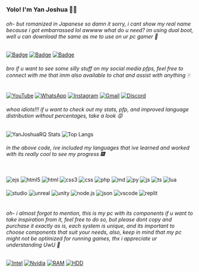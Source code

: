 ### Yolo! I'm Yan Joshua 🏯💕
###### oh- but romanized in Japanese so damn it sorry, i cant show my real name because i got embarrassed lol awwww what do u need? im using dual boot, well u can download the same as me to use on ur pc gamer 🗿

[![Badge](https://img.shields.io/badge/Windows-0078D6?style=for-the-badge&logo=windows&logoColor=white
)](https://www.microsoft.com/pt-br/software-download/windows10)
[![Badge](https://img.shields.io/badge/Linux_Mint-87CF3E?style=for-the-badge&logo=linux-mint&logoColor=white)](https://linuxmint.com/edition.php?id=281)
[![Badge](https://img.shields.io/badge/iOS-000000?style=for-the-badge&logo=ios&logoColor=white)](https://www.apple.com/br/shop/buy-iphone/iphone-se)

###### bro if u want to see some silly stuff on my social media pfps, feel free to connect with me that imm also available to chat and assist with anything 🀄

[![YouTube](https://img.shields.io/badge/YouTube-FF0000?style=for-the-badge&logo=youtube&logoColor=white)](https://www.youtube.com/channel/UC--sGmFLG3-UuTr6zaiv6iw)
[![WhatsApp](https://img.shields.io/badge/WhatsApp-25D366?style=for-the-badge&logo=whatsapp&logoColor=white)](https://www.google.com/search?q=no+u%2C+only+brazilian+whatsapp+lol&rlz=1C1RXQR_pt-PTBR1059BR1059&sxsrf=APwXEdcJ-nEOTki9cS5Tj41_BfEQBDhRxA%3A1686468208112&ei=cHaFZJ29BqWb1sQP-sqj2AI&ved=0ahUKEwidteDT17r_AhWljZUCHXrlCCsQ4dUDCA8&uact=5&oq=no+u%2C+only+brazilian+whatsapp+lol&gs_lcp=Cgxnd3Mtd2l6LXNlcnAQAzIHCCEQoAEQCjIHCCEQoAEQCkoECEEYAFAAWABgAGgAcAB4AIABogKIAaICkgEDMi0xmAEA&sclient=gws-wiz-serp)
[![Instagram](https://img.shields.io/badge/Instagram-E4405F?style=for-the-badge&logo=instagram&logoColor=white)](https://www.instagram.com/yanjoshuaff/)
[![Gmail](https://img.shields.io/badge/Gmail-D14836?style=for-the-badge&logo=gmail&logoColor=white)](https://www.google.com/search?q=yanjoshuarq%40gmail.com&sxsrf=APwXEddjTxi10RFT-hUW-83exI3GyS_4FQ%3A1686468479421&source=hp&ei=f3eFZIX6F-Go5OUPy72zyA8&iflsig=AOEireoAAAAAZIWFjzELMrCstDEUxlFz7Bow5gOs3g3X&ved=0ahUKEwjFtY7V2Lr_AhVhFLkGHcveDPkQ4dUDCAk&uact=5&oq=yanjoshuarq%40gmail.com&gs_lcp=Cgdnd3Mtd2l6EAM6BwgjEOoCECc6DQguEMcBENEDEOoCECc6BwgjEIoFECc6EQguEIAEELEDEIMBEMcBENEDOg4ILhCKBRCxAxCDARDUAjoNCAAQigUQsQMQgwEQQzoLCAAQgAQQsQMQgwE6BAgjECc6BwgAEIoFEEM6CAguEIAEELEDOgcILhCKBRBDOgsILhCABBCxAxCDAToLCC4QgwEQsQMQgAQ6CAgAEIAEELEDOgUILhCABDoFCAAQgAQ6CAguELEDEIAEOgoILhCKBRCxAxBDOgoIABCABBBGEP8BOggILhCABBDLAToICAAQgAQQywE6CgguEIAEEAoQywE6BwgAEA0QgAQ6BggAEB4QDToICAAQHhANEA86BQghEKABOgkIABANEBMQgAQ6CAgAEB4QDRATOgoIABAIEB4QDRATOgUIABCiBFDEB1i-TWD5X2gFcAB4AIABkwOIAbUskgEKMC4xOC43LjIuMZgBAKABAbABCg&sclient=gws-wiz)
[![Discord](https://img.shields.io/badge/Discord-7289DA?style=for-the-badge&logo=discord&logoColor=white)](https://discord.gg/hbK87Yzs4B)

###### whoa idiots!!! if u want to check out my stats, pfp, and improved language distribution without percentages, take a look 😡

![YanJoshuaRQ Stats](https://github-readme-stats.vercel.app/api?username=yanjoshuarq&show_icons=true&theme=dark)
![Top Langs](https://github-readme-stats.vercel.app/api/top-langs/?username=yanjoshuarq&layout=compact&hide_progress=false&theme=dark)

###### in the above code, ive included my languages that ive learned and worked with its really cool to see my progress 🎆

<div style="display: inline-block">
    <img align="center" alt="ejs" src="https://img.shields.io/badge/EJS-664625?style=for-the-badge&logo=html5&logoColor=white" />
    <img align="center" alt="html5" src="https://img.shields.io/badge/HTML5-E34F26?style=for-the-badge&logo=html5&logoColor=white" />   
    <img align="center" alt="html" src="https://img.shields.io/badge/HTML-239120?style=for-the-badge&logo=html5&logoColor=white" /> 
    <img align="center" alt="css3" src="https://img.shields.io/badge/CSS3-1572B6?style=for-the-badge&logo=css3&logoColor=white" />
    <img align="center" alt="css" src="https://img.shields.io/badge/CSS-239120?&style=for-the-badge&logo=css3&logoColor=white" /> 
    <img align="center" alt="php" src="https://img.shields.io/badge/PHP-777BB4?style=for-the-badge&logo=php&logoColor=white" />
    <img align="center" alt="md" src="https://img.shields.io/badge/Markdown-000000?style=for-the-badge&logo=markdown&logoColor=white" />
</div> <div style="display: inline-block"><br />
    <img align="center" alt="py" src="https://img.shields.io/badge/Python-14354C?style=for-the-badge&logo=python&logoColor=white" />
    <img align="center" alt="js" src="https://img.shields.io/badge/JavaScript-F7DF1E?style=for-the-badge&logo=javascript&logoColor=black" /> 
    <img align="center" alt="ts" src="https://img.shields.io/badge/TypeScript-007ACC?style=for-the-badge&logo=typescript&logoColor=white" /> 
    <img align="center" alt="lua" src="https://img.shields.io/badge/Lua-2C2D72?style=for-the-badge&logo=lua&logoColor=white" />
</div> <div style="display: inline-block"><br />
    <img align="center" alt="studio" src="https://img.shields.io/badge/Roblox%20Studio-143157?style=for-the-badge&logo=roblox&logoColor=white" />
    <img align="center" alt="unreal" src="https://img.shields.io/badge/Unreal%20Engine-313131?style=for-the-badge&logo=unreal%20engine&logoColor=white" />
    <img align="center" alt="unity" src="https://img.shields.io/badge/Unity-100000?style=for-the-badge&logo=unity&logoColor=white" />
</div>

<div style="display: inline-block"><br />
    <img align="center" alt="node.js" src="https://img.shields.io/badge/Node.js-43853D?style=for-the-badge&logo=node.js&logoColor=white" />
    <img align="center" alt="json" src="https://img.shields.io/badge/json%20web%20tokens-323330?style=for-the-badge&logo=json-web-tokens&logoColor=pink" />
</div>

<div style="display: inline-block"><br />
    <img align="center" alt="vscode" src="https://img.shields.io/badge/Visual_Studio_Code-0078D4?style=for-the-badge&logo=visual%20studio%20code&logoColor=white" />
    <img align="center" alt="replit" src="https://img.shields.io/badge/replit-667881?style=for-the-badge&logo=replit&logoColor=white" />
</div>

###### <br /> oh- i almost forgot to mention, this is my pc with its components if u want to take inspiration from it, feel free to do so, but please dont copy and purchase it exactly as is, each system is unique, and its important to choose components that suit your needs, also, keep in mind that my pc might not be optimized for running games, thx i appreciate ur understanding UwU 💖

[![Intel](https://img.shields.io/badge/Intel-Core_i5_2400-0071C5?style=for-the-badge&logo=intel&logoColor=white)](https://www.intel.com/content/www/us/en/products/sku/52207/intel-core-i52400-processor-6m-cache-up-to-3-40-ghz/specifications.html)
[![Nvidia](https://img.shields.io/badge/NVIDIA-GT710-76B900?style=for-the-badge&logo=nvidia&logoColor=white)](https://www.galax.com/pt/graphics-card/galax-geforce-gt-710-1gb.html)
[![RAM](https://img.shields.io/badge/RAM-DDR3%204GB-00C5AC?style=for-the-badge)]()
[![HDD](https://img.shields.io/badge/HDD-500GB-00C5AC?style=for-the-badge)]()
